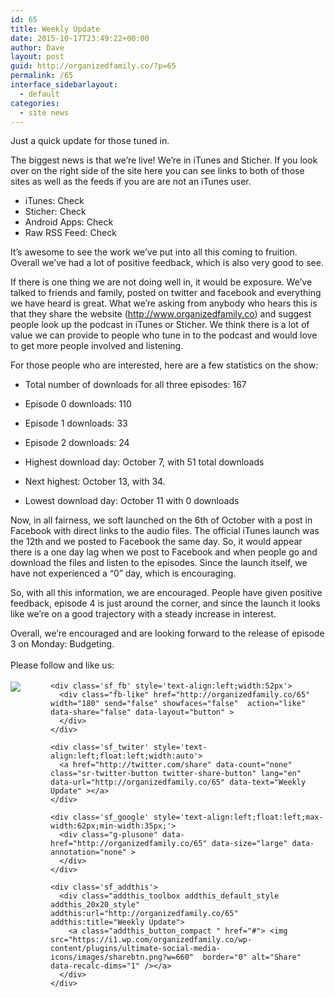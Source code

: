 ```yaml
---
id: 65
title: Weekly Update
date: 2015-10-17T23:49:22+00:00
author: Dave
layout: post
guid: http://organizedfamily.co/?p=65
permalink: /65
interface_sidebarlayout:
  - default
categories:
  - site news
---
```

Just a quick update for those tuned in.

The biggest news is that we&#8217;re live! We&#8217;re in iTunes and Sticher. If you look over on the right side of the site here you can see links to both of those sites as well as the feeds if you are are not an iTunes user.

  * iTunes: Check
  * Sticher: Check
  * Android Apps: Check
  * Raw RSS Feed: Check

It&#8217;s awesome to see the work we&#8217;ve put into all this coming to fruition. Overall we&#8217;ve had a lot of positive feedback, which is also very good to see.

If there is one thing we are not doing well in, it would be exposure. We&#8217;ve talked to friends and family, posted on twitter and facebook and everything we have heard is great. What we&#8217;re asking from anybody who hears this is that they share the website (http://www.organizedfamily.co) and suggest people look up the podcast in iTunes or Sticher. We think there is a lot of value we can provide to people who tune in to the podcast and would love to get more people involved and listening.

For those people who are interested, here are a few statistics on the show:

  * Total number of downloads for all three episodes: 167
  * Episode 0 downloads: 110
  * Episode 1 downloads: 33
  * Episode 2 downloads: 24

  * Highest download day: October 7, with 51 total downloads

  * Next highest: October 13, with 34.

  * Lowest download day: October 11 with 0 downloads

Now, in all fairness, we soft launched on the 6th of October with a post in Facebook with direct links to the audio files. The official iTunes launch was the 12th and we posted to Facebook the same day. So, it would appear there is a one day lag when we post to Facebook and when people go and download the files and listen to the episodes. Since the launch itself, we have not experienced a &#8220;0&#8221; day, which is encouraging.

So, with all this information, we are encouraged. People have given positive feedback, episode 4 is just around the corner, and since the launch it looks like we&#8217;re on a good trajectory with a steady increase in interest.

Overall, we&#8217;re encouraged and are looking forward to the release of episode 3 on Monday: Budgeting.

<div class='sfsi_Sicons' style='width: 100%; display: inline-block; vertical-align: middle; text-align:left'>
  <div style='margin:0px 8px 0px 0px; line-height: 24px'>
    <span>Please follow and like us:</span>
  </div>
  
  <div class='sfsi_socialwpr'>
    <div class='sf_subscrbe' style='text-align:left;float:left;width:64px'>
      <a href="http://www.specificfeeds.com/widget/emailsubscribe/MTc5ODgx/OA==/" target="_blank"><img src="https://i2.wp.com/organizedfamily.co/wp-content/plugins/ultimate-social-media-icons/images/follow_subscribe.png?w=660" data-recalc-dims="1" /></a>
    </div>
    
    <div class='sf_fb' style='text-align:left;width:52px'>
      <div class="fb-like" href="http://organizedfamily.co/65" width="180" send="false" showfaces="false"  action="like" data-share="false" data-layout="button" >
      </div>
    </div>
    
    <div class='sf_twiter' style='text-align:left;float:left;width:auto'>
      <a href="http://twitter.com/share" data-count="none" class="sr-twitter-button twitter-share-button" lang="en" data-url="http://organizedfamily.co/65" data-text="Weekly Update" ></a>
    </div>
    
    <div class='sf_google' style='text-align:left;float:left;max-width:62px;min-width:35px;'>
      <div class="g-plusone" data-href="http://organizedfamily.co/65" data-size="large" data-annotation="none" >
      </div>
    </div>
    
    <div class='sf_addthis'>
      <div class="addthis_toolbox addthis_default_style addthis_20x20_style" addthis:url="http://organizedfamily.co/65" addthis:title="Weekly Update">
        <a class="addthis_button_compact " href="#"> <img src="https://i1.wp.com/organizedfamily.co/wp-content/plugins/ultimate-social-media-icons/images/sharebtn.png?w=660"  border="0" alt="Share" data-recalc-dims="1" /></a>
      </div>
    </div>
  </div>
</div>